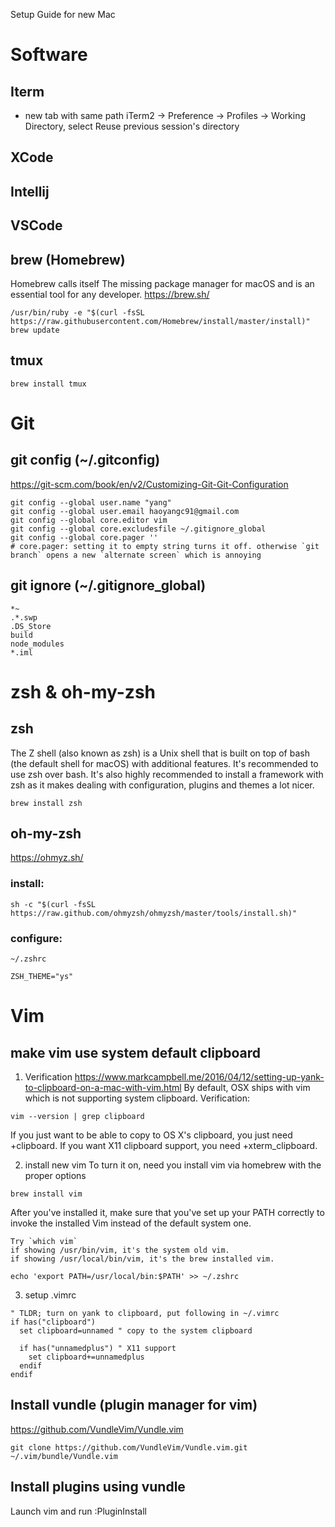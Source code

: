 Setup Guide for new Mac

# Software
## Iterm
* new tab with same path
iTerm2 -> Preference -> Profiles -> Working Directory, select Reuse previous session's directory

## XCode
## Intellij
## VSCode
## brew (Homebrew)
Homebrew calls itself The missing package manager for macOS and is an essential tool for any developer.
https://brew.sh/
```
/usr/bin/ruby -e "$(curl -fsSL https://raw.githubusercontent.com/Homebrew/install/master/install)"
brew update
```

## tmux
```
brew install tmux
```

# Git
## git config (~/.gitconfig)
https://git-scm.com/book/en/v2/Customizing-Git-Git-Configuration
```
git config --global user.name "yang"
git config --global user.email haoyangc91@gmail.com
git config --global core.editor vim
git config --global core.excludesfile ~/.gitignore_global
git config --global core.pager ''
# core.pager: setting it to empty string turns it off. otherwise `git branch` opens a new `alternate screen` which is annoying
```

## git ignore (~/.gitignore_global)
```
*~
.*.swp
.DS_Store
build
node_modules
*.iml
```

# zsh & oh-my-zsh
## zsh
The Z shell (also known as zsh) is a Unix shell that is built on top of bash (the default shell for macOS) with additional features. It's recommended to use zsh over bash. It's also highly recommended to install a framework with zsh as it makes dealing with configuration, plugins and themes a lot nicer.
```
brew install zsh
```

## oh-my-zsh
https://ohmyz.sh/
### install: 
```
sh -c "$(curl -fsSL https://raw.github.com/ohmyzsh/ohmyzsh/master/tools/install.sh)"
```
### configure:
`~/.zshrc`
```
ZSH_THEME="ys"
```

# Vim
## make vim use system default clipboard

1. Verification
https://www.markcampbell.me/2016/04/12/setting-up-yank-to-clipboard-on-a-mac-with-vim.html
By default, OSX ships with vim which is not supporting system clipboard. Verification:
```
vim --version | grep clipboard
```
If you just want to be able to copy to OS X's clipboard, you just need +clipboard. If you want X11 clipboard support, you need +xterm_clipboard.

2. install new vim
To turn it on, need you install vim via homebrew with the proper options
```
brew install vim
```
After you've installed it, make sure that you've set up your PATH correctly to invoke the installed Vim instead of the default system one.
```
Try `which vim`
if showing /usr/bin/vim, it's the system old vim.
if showing /usr/local/bin/vim, it's the brew installed vim.
```
```
echo 'export PATH=/usr/local/bin:$PATH' >> ~/.zshrc
```

3. setup .vimrc
```
" TLDR; turn on yank to clipboard, put following in ~/.vimrc
if has("clipboard")
  set clipboard=unnamed " copy to the system clipboard

  if has("unnamedplus") " X11 support
    set clipboard+=unnamedplus
  endif
endif
```

## Install vundle (plugin manager for vim)
https://github.com/VundleVim/Vundle.vim
```
git clone https://github.com/VundleVim/Vundle.vim.git ~/.vim/bundle/Vundle.vim
```

## Install plugins using vundle
Launch vim and run :PluginInstall






